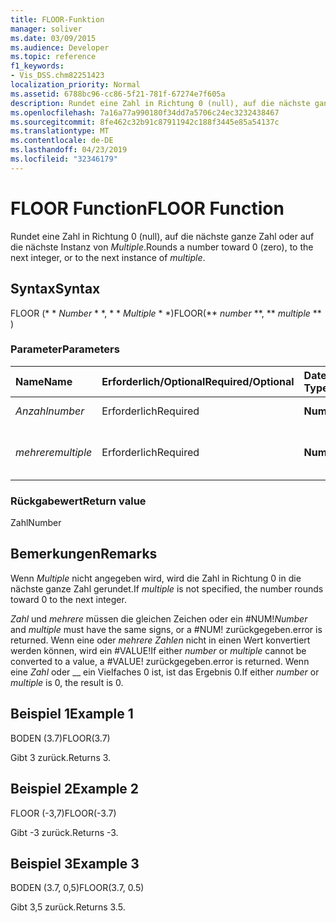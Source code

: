 ```yaml
---
title: FLOOR-Funktion
manager: soliver
ms.date: 03/09/2015
ms.audience: Developer
ms.topic: reference
f1_keywords:
- Vis_DSS.chm82251423
localization_priority: Normal
ms.assetid: 6788bc96-cc86-5f21-781f-67274e7f605a
description: Rundet eine Zahl in Richtung 0 (null), auf die nächste ganze Zahl oder auf die nächste Instanz von Multiple.
ms.openlocfilehash: 7a16a77a990180f34dd7a5706c24ec3232438467
ms.sourcegitcommit: 8fe462c32b91c87911942c188f3445e85a54137c
ms.translationtype: MT
ms.contentlocale: de-DE
ms.lasthandoff: 04/23/2019
ms.locfileid: "32346179"
---
```

# <a name="floor-function"></a><span data-ttu-id="15db4-103">FLOOR Function</span><span class="sxs-lookup"><span data-stu-id="15db4-103">FLOOR Function</span></span>

<span data-ttu-id="15db4-104">Rundet eine Zahl in Richtung 0 (null), auf die nächste ganze Zahl oder auf die nächste Instanz von _Multiple_.</span><span class="sxs-lookup"><span data-stu-id="15db4-104">Rounds a number toward 0 (zero), to the next integer, or to the next instance of  _multiple_.</span></span>
  
## <a name="syntax"></a><span data-ttu-id="15db4-105">Syntax</span><span class="sxs-lookup"><span data-stu-id="15db4-105">Syntax</span></span>

<span data-ttu-id="15db4-106">FLOOR (\* \* *Number* \* \*, \* \* *Multiple* \* \*)</span><span class="sxs-lookup"><span data-stu-id="15db4-106">FLOOR(\*\* *number* \*\*, \*\* *multiple* \*\* )</span></span> 
  
### <a name="parameters"></a><span data-ttu-id="15db4-107">Parameter</span><span class="sxs-lookup"><span data-stu-id="15db4-107">Parameters</span></span>

|<span data-ttu-id="15db4-108">**Name**</span><span class="sxs-lookup"><span data-stu-id="15db4-108">**Name**</span></span>|<span data-ttu-id="15db4-109">**Erforderlich/Optional**</span><span class="sxs-lookup"><span data-stu-id="15db4-109">**Required/Optional**</span></span>|<span data-ttu-id="15db4-110">**Datentyp**</span><span class="sxs-lookup"><span data-stu-id="15db4-110">**Data Type**</span></span>|<span data-ttu-id="15db4-111">**Beschreibung**</span><span class="sxs-lookup"><span data-stu-id="15db4-111">**Description**</span></span>|
|:-----|:-----|:-----|:-----|
| <span data-ttu-id="15db4-112">_Anzahl_</span><span class="sxs-lookup"><span data-stu-id="15db4-112">_number_</span></span> <br/> |<span data-ttu-id="15db4-113">Erforderlich</span><span class="sxs-lookup"><span data-stu-id="15db4-113">Required</span></span>  <br/> |<span data-ttu-id="15db4-114">**Number**</span><span class="sxs-lookup"><span data-stu-id="15db4-114">**Number**</span></span> <br/> |<span data-ttu-id="15db4-115">Die zu rundende Zahl.</span><span class="sxs-lookup"><span data-stu-id="15db4-115">The number to round.</span></span>  <br/> |
| <span data-ttu-id="15db4-116">_mehrere_</span><span class="sxs-lookup"><span data-stu-id="15db4-116">_multiple_</span></span> <br/> |<span data-ttu-id="15db4-117">Erforderlich</span><span class="sxs-lookup"><span data-stu-id="15db4-117">Required</span></span>  <br/> |<span data-ttu-id="15db4-118">**Number**</span><span class="sxs-lookup"><span data-stu-id="15db4-118">**Number**</span></span> <br/> |<span data-ttu-id="15db4-119">Das Vielfache, auf das gerundet werden soll.</span><span class="sxs-lookup"><span data-stu-id="15db4-119">The multiple to which to round.</span></span>  <br/> |
   
### <a name="return-value"></a><span data-ttu-id="15db4-120">Rückgabewert</span><span class="sxs-lookup"><span data-stu-id="15db4-120">Return value</span></span>

<span data-ttu-id="15db4-121">Zahl</span><span class="sxs-lookup"><span data-stu-id="15db4-121">Number</span></span>
  
## <a name="remarks"></a><span data-ttu-id="15db4-122">Bemerkungen</span><span class="sxs-lookup"><span data-stu-id="15db4-122">Remarks</span></span>

<span data-ttu-id="15db4-123">Wenn _Multiple_ nicht angegeben wird, wird die Zahl in Richtung 0 in die nächste ganze Zahl gerundet.</span><span class="sxs-lookup"><span data-stu-id="15db4-123">If  _multiple_ is not specified, the number rounds toward 0 to the next integer.</span></span> 
  
 <span data-ttu-id="15db4-124">_Zahl_ und _mehrere_ müssen die gleichen Zeichen oder ein #NUM!</span><span class="sxs-lookup"><span data-stu-id="15db4-124">_Number_ and  _multiple_ must have the same signs, or a #NUM!</span></span> <span data-ttu-id="15db4-125">zurückgegeben.</span><span class="sxs-lookup"><span data-stu-id="15db4-125">error is returned.</span></span> <span data-ttu-id="15db4-126">Wenn eine oder _mehrere_ _Zahlen_ nicht in einen Wert konvertiert werden können, wird ein #VALUE!</span><span class="sxs-lookup"><span data-stu-id="15db4-126">If either  _number_ or  _multiple_ cannot be converted to a value, a #VALUE!</span></span> <span data-ttu-id="15db4-127">zurückgegeben.</span><span class="sxs-lookup"><span data-stu-id="15db4-127">error is returned.</span></span> <span data-ttu-id="15db4-128">Wenn eine _Zahl_ oder __ ein Vielfaches 0 ist, ist das Ergebnis 0.</span><span class="sxs-lookup"><span data-stu-id="15db4-128">If either  _number_ or  _multiple_ is 0, the result is 0.</span></span> 
  
## <a name="example-1"></a><span data-ttu-id="15db4-129">Beispiel 1</span><span class="sxs-lookup"><span data-stu-id="15db4-129">Example 1</span></span>

<span data-ttu-id="15db4-130">BODEN (3.7)</span><span class="sxs-lookup"><span data-stu-id="15db4-130">FLOOR(3.7)</span></span>
  
<span data-ttu-id="15db4-131">Gibt 3 zurück.</span><span class="sxs-lookup"><span data-stu-id="15db4-131">Returns 3.</span></span>
  
## <a name="example-2"></a><span data-ttu-id="15db4-132">Beispiel 2</span><span class="sxs-lookup"><span data-stu-id="15db4-132">Example 2</span></span>

<span data-ttu-id="15db4-133">FLOOR (-3,7)</span><span class="sxs-lookup"><span data-stu-id="15db4-133">FLOOR(-3.7)</span></span>
  
<span data-ttu-id="15db4-134">Gibt -3 zurück.</span><span class="sxs-lookup"><span data-stu-id="15db4-134">Returns -3.</span></span>
  
## <a name="example-3"></a><span data-ttu-id="15db4-135">Beispiel 3</span><span class="sxs-lookup"><span data-stu-id="15db4-135">Example 3</span></span>

<span data-ttu-id="15db4-136">BODEN (3.7, 0,5)</span><span class="sxs-lookup"><span data-stu-id="15db4-136">FLOOR(3.7, 0.5)</span></span>
  
<span data-ttu-id="15db4-137">Gibt 3,5 zurück.</span><span class="sxs-lookup"><span data-stu-id="15db4-137">Returns 3.5.</span></span>
  

